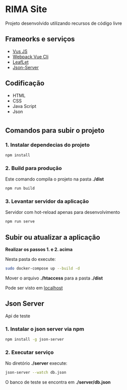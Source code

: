 # RIMA Site
Projeto desenvolvido utilizando recursos de código livre

## Frameorks e serviços
* [Vus JS](https://vuejs.org)
* [Webpack Vue Cli](https://cli.vuejs.org)
* [LeafLet](https://leafletjs.com)
* [Json-Server](https://github.com/typicode/json-server)

## Codificação
* HTML
* CSS
* Java Script
* Json
#


## Comandos para subir o projeto
### 1. Instalar dependecias do projeto
```sh
npm install
```

### 2. Build para produção
Este comando compila o projeto na pasta **./dist**
```sh
npm run build
```
### 3. Levantar servidor da aplicação
Servidor com hot-reload apenas para desenvolvimento
```sh
npm run serve
```
## Subir ou atualizar a aplicação
**Realizar os passos 1. e 2. acima**

Nesta pasta do execute:
```sh
sudo docker-compose up --build -d 
```

Mover o arquivo **./htaccess** para a pasta **./dist**

Pode ser visto em [localhost](http://localhost)

## Json Server
Api de teste
### 1. Instalar o json server via npm
```sh
npm install -g json-server
```
### 2. Executar serviço
No diretório **./server** execute:
```sh
json-server --watch db.json
```
O banco de teste se encontra em **./server/db.json**

